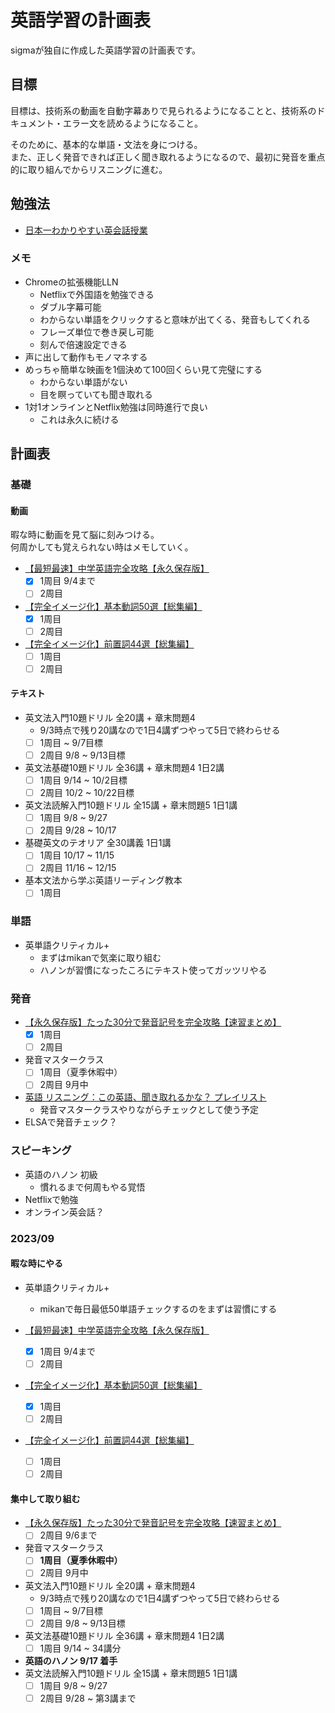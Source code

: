 # 英語学習の計画表

sigmaが独自に作成した英語学習の計画表です。

## 目標

目標は、技術系の動画を自動字幕ありで見られるようになることと、技術系のドキュメント・エラー文を読めるようになること。

そのために、基本的な単語・文法を身につける。  
また、正しく発音できれば正しく聞き取れるようになるので、最初に発音を重点的に取り組んでからリスニングに進む。

## 勉強法

- [日本一わかりやすい英会話授業](https://www.youtube.com/watch?v=1JBI1-e0KmI&ab_channel=%E3%80%90RepezenFoxx%E3%80%91)

### メモ

- Chromeの拡張機能LLN
  - Netflixで外国語を勉強できる
  - ダブル字幕可能
  - わからない単語をクリックすると意味が出てくる、発音もしてくれる
  - フレーズ単位で巻き戻し可能
  - 刻んで倍速設定できる
- 声に出して動作もモノマネする
- めっちゃ簡単な映画を1個決めて100回くらい見て完璧にする
  - わからない単語がない
  - 目を瞑っていても聞き取れる
- 1対1オンラインとNetflix勉強は同時進行で良い
  - これは永久に続ける

## 計画表

### 基礎

#### 動画

暇な時に動画を見て脳に刻みつける。  
何周かしても覚えられない時はメモしていく。

- [【最短最速】中学英語完全攻略【永久保存版】](https://youtu.be/-d-CgIl1ce4?si=zrok9COv967OIJQ7)
  - [x] 1周目 9/4まで
  - [ ] 2周目
- [【完全イメージ化】基本動詞50選【総集編】](https://youtu.be/Sart2hfZgx0?si=w6P4qex_2ne-G7uZ)
  - [x] 1周目
  - [ ] 2周目
- [【完全イメージ化】前置詞44選【総集編】](https://youtu.be/8nwxejhMf50?si=GT5BiGX0Ey79ISiZ)
  - [ ] 1周目
  - [ ] 2周目

#### テキスト

- 英文法入門10題ドリル 全20講 + 章末問題4
  - 9/3時点で残り20講なので1日4講ずつやって5日で終わらせる
  - [ ] 1周目 ~ 9/7目標
  - [ ] 2周目 9/8 ~ 9/13目標
- 英文法基礎10題ドリル 全36講 + 章末問題4 1日2講
  - [ ] 1周目 9/14 ~ 10/2目標
  - [ ] 2周目 10/2 ~ 10/22目標
- 英文法読解入門10題ドリル 全15講 + 章末問題5 1日1講
  - [ ] 1周目 9/8 ~ 9/27
  - [ ] 2周目 9/28 ~ 10/17
- 基礎英文のテオリア 全30講義 1日1講
  - [ ] 1周目 10/17 ~ 11/15
  - [ ] 2周目 11/16 ~ 12/15
- 基本文法から学ぶ英語リーディング教本
  - [ ] 1周目

### 単語

- 英単語クリティカル+
  - まずはmikanで気楽に取り組む
  - ハノンが習慣になったころにテキスト使ってガッツリやる

### 発音

- [【永久保存版】たった30分で発音記号を完全攻略【速習まとめ】](https://www.youtube.com/watch?v=Qe3EmiFWgGM&ab_channel=Atsueigo)
  - [x] 1周目
  - [ ] 2周目
- 発音マスタークラス
  - [ ] 1周目（夏季休暇中）
  - [ ] 2周目 9月中
- [英語 リスニング：この英語、聞き取れるかな？ プレイリスト](https://www.youtube.com/playlist?list=PLbAvqVwUZG8yvMDq5aTCU6PcaOzqJvEYK)
  - 発音マスタークラスやりながらチェックとして使う予定
- ELSAで発音チェック？

### スピーキング

- 英語のハノン 初級
  - 慣れるまで何周もやる覚悟
- Netflixで勉強
- オンライン英会話？

### 2023/09

#### 暇な時にやる

- 英単語クリティカル+
  - mikanで毎日最低50単語チェックするのをまずは習慣にする

- [【最短最速】中学英語完全攻略【永久保存版】](https://youtu.be/-d-CgIl1ce4?si=zrok9COv967OIJQ7)
  - [x] 1周目 9/4まで
  - [ ] 2周目
- [【完全イメージ化】基本動詞50選【総集編】](https://youtu.be/Sart2hfZgx0?si=w6P4qex_2ne-G7uZ)
  - [x] 1周目
  - [ ] 2周目
- [【完全イメージ化】前置詞44選【総集編】](https://youtu.be/8nwxejhMf50?si=GT5BiGX0Ey79ISiZ)
  - [ ] 1周目
  - [ ] 2周目

#### 集中して取り組む

- [【永久保存版】たった30分で発音記号を完全攻略【速習まとめ】](https://www.youtube.com/watch?v=Qe3EmiFWgGM&ab_channel=Atsueigo)
  - [ ] 2周目 9/6まで
- 発音マスタークラス
  - [ ] **1周目（夏季休暇中）**
  - [ ] 2周目 9月中
- 英文法入門10題ドリル 全20講 + 章末問題4
  - 9/3時点で残り20講なので1日4講ずつやって5日で終わらせる
  - [ ] 1周目 ~ 9/7目標
  - [ ] 2周目 9/8 ~ 9/13目標
- 英文法基礎10題ドリル 全36講 + 章末問題4 1日2講
  - [ ] 1周目 9/14 ~ 34講分
- **英語のハノン 9/17 着手**
- 英文法読解入門10題ドリル 全15講 + 章末問題5 1日1講
  - [ ] 1周目 9/8 ~ 9/27
  - [ ] 2周目 9/28 ~ 第3講まで
